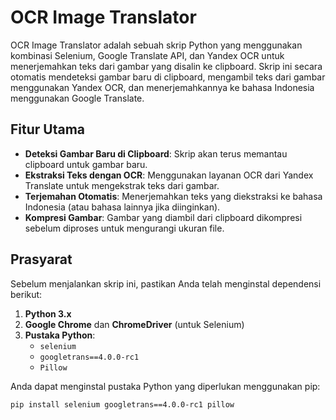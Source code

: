 # OCR Image Translator

OCR Image Translator adalah sebuah skrip Python yang menggunakan kombinasi Selenium, Google Translate API, dan Yandex OCR untuk menerjemahkan teks dari gambar yang disalin ke clipboard. Skrip ini secara otomatis mendeteksi gambar baru di clipboard, mengambil teks dari gambar menggunakan Yandex OCR, dan menerjemahkannya ke bahasa Indonesia menggunakan Google Translate.

## Fitur Utama
- **Deteksi Gambar Baru di Clipboard**: Skrip akan terus memantau clipboard untuk gambar baru.
- **Ekstraksi Teks dengan OCR**: Menggunakan layanan OCR dari Yandex Translate untuk mengekstrak teks dari gambar.
- **Terjemahan Otomatis**: Menerjemahkan teks yang diekstraksi ke bahasa Indonesia (atau bahasa lainnya jika diinginkan).
- **Kompresi Gambar**: Gambar yang diambil dari clipboard dikompresi sebelum diproses untuk mengurangi ukuran file.

## Prasyarat

Sebelum menjalankan skrip ini, pastikan Anda telah menginstal dependensi berikut:

1. **Python 3.x**
2. **Google Chrome** dan **ChromeDriver** (untuk Selenium)
3. **Pustaka Python**:
   - `selenium`
   - `googletrans==4.0.0-rc1`
   - `Pillow`

Anda dapat menginstal pustaka Python yang diperlukan menggunakan pip:

```bash
pip install selenium googletrans==4.0.0-rc1 pillow

